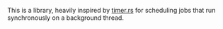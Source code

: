 This is a library, heavily inspired by [timer.rs](https://github.com/Yoric/timer.rs) for scheduling jobs that run
synchronously on a background thread.
